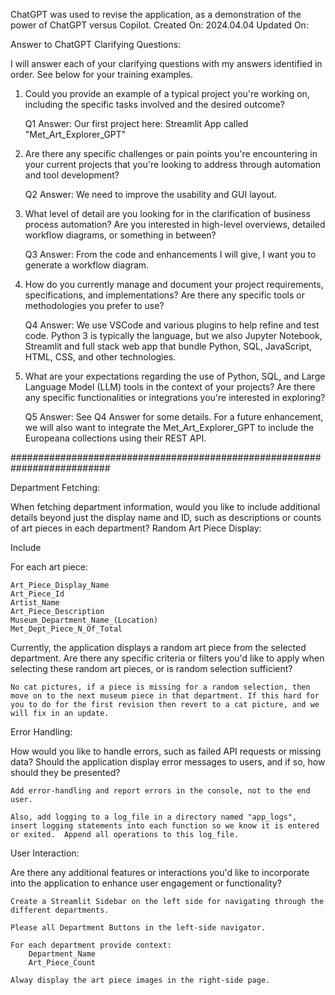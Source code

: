 ChatGPT was used to revise the application, as a demonstration of the power of ChatGPT versus Copilot.
Created On: 2024.04.04
Updated On:

Answer to ChatGPT Clarifying Questions:

I will answer each of your clarifying questions with my answers identified in order.  See below for your training examples. 

1) Could you provide an example of a typical project you're working on, including the specific tasks involved and the desired outcome?

	Q1 Answer: Our first project here: Streamlit App called "Met_Art_Explorer_GPT"

2) Are there any specific challenges or pain points you're encountering in your current projects that you're looking to address through automation and tool development?

	Q2 Answer: We need to improve the usability and GUI layout.  

3) What level of detail are you looking for in the clarification of business process automation? Are you interested in high-level overviews, detailed workflow diagrams, or something in between?

	Q3 Answer:  From the code and enhancements I will give, I want you to generate a workflow diagram.  
	
4) How do you currently manage and document your project requirements, specifications, and implementations? Are there any specific tools or methodologies you prefer to use?

	Q4 Answer: We use VSCode and various plugins to help refine and test code. Python 3 is typically the language, but we also Jupyter Notebook, Streamlit and full stack web app that bundle Python, SQL, JavaScript, HTML, CSS, and other technologies.
	
5) What are your expectations regarding the use of Python, SQL, and Large Language Model (LLM) tools in the context of your projects? Are there any specific functionalities or integrations you're interested in exploring?

	Q5 Answer:  See Q4 Answer for some details.  For a future enhancement, we will also want to integrate the Met_Art_Explorer_GPT to include the Europeana collections using their REST API.  

##########################################################################

Department Fetching:

When fetching department information, would you like to include additional details beyond just the display name and ID, such as descriptions or counts of art pieces in each department?
Random Art Piece Display:

Include 

For each art piece: 

	Art_Piece_Display_Name 
	Art_Piece_Id
	Artist_Name
	Art_Piece_Description
	Museum_Department_Name_(Location)
	Met_Dept_Piece_N_Of_Total

Currently, the application displays a random art piece from the selected department. Are there any specific criteria or filters you'd like to apply when selecting these random art pieces, or is random selection sufficient?

	No cat pictures, if a piece is missing for a random selection, then move on to the next museum piece in that department. If this hard for you to do for the first revision then revert to a cat picture, and we will fix in an update.

Error Handling:

How would you like to handle errors, such as failed API requests or missing data? Should the application display error messages to users, and if so, how should they be presented?

	Add error-handling and report errors in the console, not to the end user.  
	
	Also, add logging to a log_file in a directory named "app_logs", insert logging statements into each function so we know it is entered or exited.  Append all operations to this log_file.

User Interaction:

Are there any additional features or interactions you'd like to incorporate into the application to enhance user engagement or functionality?

	Create a Streamlit Sidebar on the left side for navigating through the different departments.  
	
	Please all Department Buttons in the left-side navigator. 
		
	For each department provide context: 
		Department_Name
		Art_Piece_Count

	Alway display the art piece images in the right-side page.
